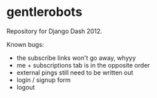 gentlerobots
============

Repository for Django Dash 2012.

Known bugs:

* the subscribe links won't go away, whyyy
* me + subscriptions tab is in the opposite order
* external pings still need to be written out
* login / signup form
* logout
